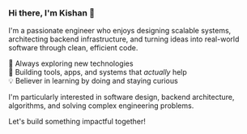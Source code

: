 ### Hi there, I'm Kishan 👋

I'm a passionate engineer who enjoys designing scalable systems, architecting backend infrastructure, and turning ideas into real-world software through clean, efficient code.

🧠 Always exploring new technologies  
🔧 Building tools, apps, and systems that *actually* help  
💡 Believer in learning by doing and staying curious  

I'm particularly interested in software design, backend architecture, algorithms, and solving complex engineering problems.

Let's build something impactful together!
